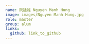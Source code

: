 ```yaml
---
name: 阮猛雄 Nguyen Manh Hung 
image: images/Nguyen Manh Hung.jpg 
role: master
group: alum
links:
  github: link_to_github 
---
```

